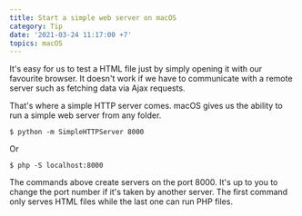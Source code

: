 ```yaml
---
title: Start a simple web server on macOS
category: Tip
date: '2021-03-24 11:17:00 +7'
topics: macOS
---
```


It's easy for us to test a HTML file just by simply opening it with our favourite browser. It doesn't work if we have to communicate with a remote server such as fetching data via Ajax requests.

That's where a simple HTTP server comes. macOS gives us the ability to run a simple web server from any folder.

```shell
$ python -m SimpleHTTPServer 8000
```

Or

```shell
$ php -S localhost:8000
```

The commands above create servers on the port 8000. It's up to you to change the port number if it's taken by another server.
The first command only serves HTML files while the last one can run PHP files.
